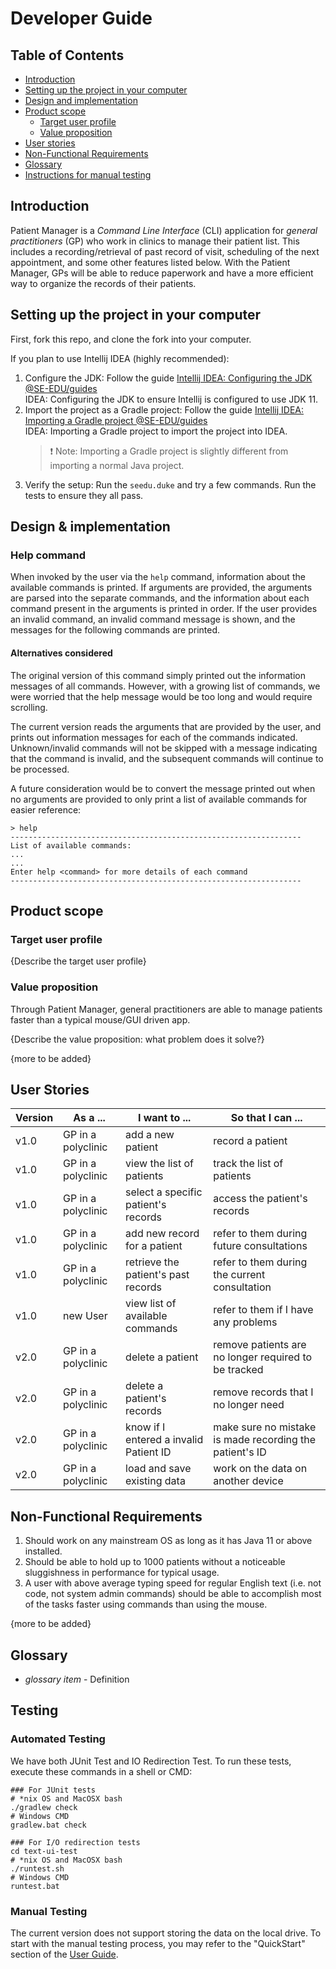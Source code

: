 # Developer Guide

## Table of Contents
* [Introduction](#introduction)
* [Setting up the project in your computer](#setting-up-the-project-in-your-computer)
* [Design and implementation](#design--implementation)
* [Product scope](#product-scope)
   * [Target user profile](#target-user-profile)
   * [Value proposition](#value-proposition)
* [User stories](#user-stories)
* [Non-Functional Requirements](#non-functional-requirements)
* [Glossary](#glossary)
* [Instructions for manual testing](#instructions-for-manual-testing)

## Introduction

Patient Manager is a _Command Line Interface_ (CLI) application for _general practitioners_ (GP)
who work in clinics to manage their patient list. This includes a recording/retrieval of
past record of visit, scheduling of the next appointment, and some other features listed below.
With the Patient Manager, GPs will be able to reduce paperwork and have a more efficient way
to organize the records of their patients.

## Setting up the project in your computer

First, fork this repo, and clone the fork into your computer.

If you plan to use Intellij IDEA (highly recommended):
1. Configure the JDK: Follow the guide 
   [Intellij IDEA: Configuring the JDK @SE-EDU/guides](https://se-education.org/guides/tutorials/intellijJdk.html) \
   IDEA: Configuring the JDK to ensure Intellij is configured 
   to use JDK 11.
2. Import the project as a Gradle project: Follow the guide 
   [Intellij IDEA: Importing a Gradle project @SE-EDU/guides](https://se-education.org/guides/tutorials/intellijImportGradleProject.html) \
   IDEA: Importing a Gradle project to import 
   the project into IDEA.
   > ❗ Note: Importing a Gradle project is slightly different from importing a normal Java project.
3. Verify the setup: Run the `seedu.duke` and try a few commands. 
   Run the tests to ensure they all pass.

## Design & implementation

### Help command

When invoked by the user via the `help` command, information about the available commands is printed.
If arguments are provided, the arguments are parsed into the separate commands, and the information about each
command present in the arguments is printed in order. If the user provides an invalid command, an invalid command
message is shown, and the messages for the following commands are printed.

#### Alternatives considered

The original version of this command simply printed out the information messages of all commands. 
However, with a growing list of commands, we were worried that the help message would be too long and would
require scrolling.

The current version reads the arguments that are provided by the user, and prints out information messages for each
of the commands indicated. Unknown/invalid commands will not be skipped with a message indicating that the command is 
invalid, and the subsequent commands will continue to be processed. 

A future consideration would be to convert the message printed out when no arguments are provided to only print a list
of available commands for easier reference:
```
> help
-----------------------------------------------------------------
List of available commands:
...
...
Enter help <command> for more details of each command
-----------------------------------------------------------------
```

## Product scope

### Target user profile

{Describe the target user profile}

### Value proposition

Through Patient Manager, general practitioners are able to manage patients faster than a typical mouse/GUI driven app.

{Describe the value proposition: what problem does it solve?}

{more to be added}

## User Stories

|Version| As a ... | I want to ... | So that I can ...|
|--------|----------|---------------|------------------|
|v1.0|GP in a polyclinic|add a new patient|record a patient|
|v1.0|GP in a polyclinic|view the list of patients|track the list of patients|
|v1.0|GP in a polyclinic|select a specific patient's records|access the patient's records|
|v1.0|GP in a polyclinic|add new record for a patient|refer to them during future consultations|
|v1.0|GP in a polyclinic|retrieve the patient's past records|refer to them during the current consultation|
|v1.0|new User|view list of available commands|refer to them if I have any problems|
|v2.0|GP in a polyclinic|delete a patient|remove patients are no longer required to be tracked|
|v2.0|GP in a polyclinic|delete a patient's records|remove records that I no longer need|
|v2.0|GP in a polyclinic|know if I entered a invalid Patient ID|make sure no mistake is made recording the patient's ID|
|v2.0|GP in a polyclinic|load and save existing data|work on the data on another device|

## Non-Functional Requirements

1. Should work on any mainstream OS as long as it has Java 11 or above installed. 
2. Should be able to hold up to 1000 patients without a noticeable sluggishness in performance for typical usage.
3. A user with above average typing speed for regular English text (i.e. not code, not system admin commands) should 
   be able to accomplish most of the tasks faster using commands than using the mouse. 
   
{more to be added}

## Glossary

* *glossary item* - Definition

## Testing

### Automated Testing
We have both JUnit Test and IO Redirection Test. To run these tests, execute these commands in a shell or CMD:
```
### For JUnit tests
# *nix OS and MacOSX bash
./gradlew check
# Windows CMD
gradlew.bat check

### For I/O redirection tests
cd text-ui-test
# *nix OS and MacOSX bash
./runtest.sh
# Windows CMD
runtest.bat
```

### Manual Testing
The current version does not support storing the data on the local drive. To start with the manual testing process, you may refer to the "QuickStart" section of the [User Guide](UserGuide.md).
